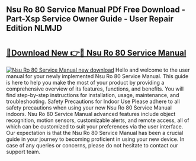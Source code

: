 ## Nsu Ro 80 Service Manual PDf Free Download - Part-Xsp Service Owner Guide - User Repair Edition NLMJD

# <h2><a href="http://bc4893.oget.top/?id=Nsu+Ro+80+Service+Manual">🔗Download New 👉🔴 Nsu Ro 80 Service Manual</a></h2>

[![Nsu Ro 80 Service Manual new download](https://i.imgur.com/5g1atiW.png)](http://bc4893.oget.top/?id=Nsu+Ro+80+Service+Manual)
Hello and welcome to the user manual for your newly implemented Nsu Ro 80 Service Manual. This guide is here to help you make the most of your product by providing a comprehensive overview of its features, functions, and benefits. You will find step-by-step instructions for installation, usage, maintenance, and troubleshooting. Safety Precautions for Indoor Use Please adhere to all safety precautions when using your new Nsu Ro 80 Service Manual indoors. Nsu Ro 80 Service Manual advanced features include object recognition, motion sensors, customizable alerts, and remote access, all of which can be customized to suit your preferences via the user interface. Our expectation is that the Nsu Ro 80 Service Manual has been a crucial guide in your journey to becoming proficient in using your new device. In case of any queries or concerns, please do not hesitate to contact our support team.
